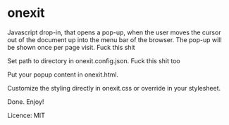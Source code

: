# onexit

Javascript drop-in, that opens a pop-up, when the user moves the cursor out of the document up into the menu bar of the 
browser. The pop-up will be shown once per page visit. Fuck this shit

Set path to directory in onexit.config.json. Fuck this shit too

Put your popup content in onexit.html.

Customize the styling directly in onexit.css or override in your stylesheet.

Done. Enjoy!

Licence: MIT
